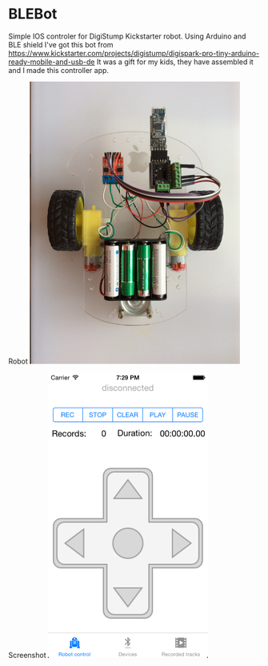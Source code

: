 # BLEBot
Simple IOS controler for DigiStump Kickstarter robot. Using Arduino and BLE shield
I've got this bot from https://www.kickstarter.com/projects/digistump/digispark-pro-tiny-arduino-ready-mobile-and-usb-de
It was a gift for my kids, they have assembled it and I made this controller app.

Robot <img src="https://github.com/Miirek/BLEBot/blob/master/blebot.JPG" width="420"/>

Screenshot <img src="https://github.com/Miirek/BLEBot/blob/master/bot_app_ss@2x.png" width="320px"/>
